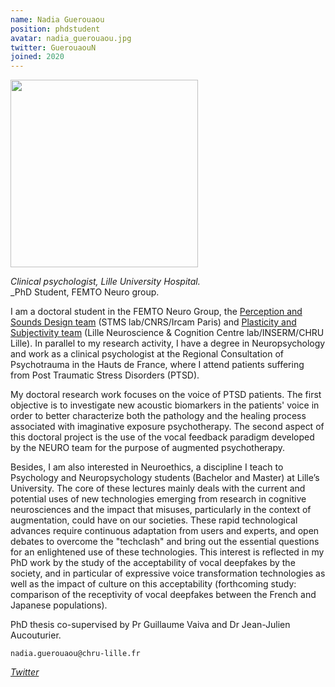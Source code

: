 ```yaml
---
name: Nadia Guerouaou
position: phdstudent
avatar: nadia_guerouaou.jpg
twitter: GuerouaouN
joined: 2020
---
```


<img width="300" src="{{site.baseurl}}/images/people/{{page.avatar}}" data-action="zoom">

_Clinical psychologist, Lille University Hospital._<br>
_PhD Student, FEMTO Neuro group.<br>

I am a doctoral student in the FEMTO Neuro Group, the [Perception and Sounds Design team](https://www.ircam.fr/recherche/equipes-recherche/pds/) (STMS lab/CNRS/Ircam Paris) and [Plasticity and Subjectivity team](http://lilncog.eu/equipe-psy/) (Lille Neuroscience & Cognition Centre lab/INSERM/CHRU Lille). In parallel to my research activity, I have a degree in Neuropsychology and work as a clinical psychologist at the Regional Consultation of Psychotrauma in the Hauts de France, where I attend patients suffering from Post Traumatic Stress Disorders (PTSD).

My doctoral research work focuses on the voice of PTSD patients. The first objective is to investigate new acoustic biomarkers in the patients' voice in order to better characterize both the pathology and the healing process associated with imaginative exposure psychotherapy. The second aspect of this doctoral project is the use of the vocal feedback paradigm developed by the NEURO team for the purpose of augmented psychotherapy. 

Besides, I am also interested in Neuroethics, a discipline I teach to Psychology and Neuropsychology students (Bachelor and Master) at Lille’s University. The core of these lectures mainly deals with the current and potential uses of new technologies emerging from research in cognitive neurosciences and the impact that misuses, particularly in the context of augmentation, could have on our societies. These rapid technological advances require continuous adaptation from users and experts, and open debates to overcome the "techclash" and bring out the essential questions for an enlightened use of these technologies. This interest is reflected in my PhD work by the study of the acceptability of vocal deepfakes by the society, and in particular of expressive voice transformation technologies as well as the impact of culture on this acceptability (forthcoming study: comparison of the receptivity of vocal deepfakes between the French and Japanese populations).

PhD thesis co-supervised by Pr Guillaume Vaiva and Dr Jean-Julien Aucouturier. <br> 

<i class="fa fa-envelope-o"></i> `nadia.guerouaou@chru-lille.fr` <br>
<!-- <i class="fa fa-bar-chart-o" /> [Google Scholar](https://scholar.google.com/citations?user=jnST06UAAAAJ) <br> -->
<i class="fa fa-twitter" /> [Twitter](https://twitter.com/{{page.twitter}}) <br>


